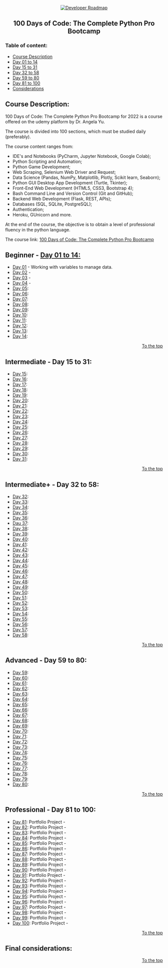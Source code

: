 <p align="center">
  <a href="https://github.com/marcoshsq/Python100DaysOfCode">
    <img src="https://www.python.org/static/community_logos/python-logo-inkscape.svg" alt="Developer Roadmap" >
  </a>
</p>
  <h2 align="center">100 Days of Code: The Complete Python Pro Bootcamp</h2>
</div>

### Table of content:

- [Course Description](https://github.com/marcoshsq/Python100DaysOfCode#course-description)
- [Day 01 to 14](https://github.com/marcoshsq/Python100DaysOfCode#beginner---day-01-to-14)
- [Day 15 to 31](https://github.com/marcoshsq/Python100DaysOfCode#intermediate---day-15-to-31)
- [Day 32 to 58](https://github.com/marcoshsq/Python100DaysOfCode#intermediate---day-32-to-58)
- [Day 59 to 80](https://github.com/marcoshsq/Python100DaysOfCode#advanced---day-59-to-80)
- [Day 81 to 100](https://github.com/marcoshsq/Python100DaysOfCode#professional---day-81-to-100)
- [Considerations](https://github.com/marcoshsq/Python100DaysOfCode#final-considerations)

## Course Description:

100 Days of Code: The Complete Python Pro Bootcamp for 2022 is a course offered on the udemy platform by Dr. Angela Yu. 

The course is divided into 100 sections, which must be studied daily (preferably). 

The course content ranges from: 

- IDE's and Notebooks (PyCharm, Jupyter Notebook, Google Colab);
- Python Scripting and Automation;
- Python Game Development;
- Web Scraping, Selenium Web Driver and Request;
- Data Science (Pandas, NumPy, Matplotlib, Plotly, Scikit learn, Seaborn);
- Python GUI Desktop App Development (Turtle, Tkinter);
- Front-End Web Development (HTML5, CSS3, Bootstrap 4);
- Bash Command Line and Version Control (Git and GitHub);
- Backend Web Development (Flask, REST, APIs);
- Databases (SQL, SQLite, PostgreSQL);
- Authentication; 
- Heroku, GUnicorn and more.

At the end of the course, the objective is to obtain a level of professional fluency in the python language.

The course link: [100 Days of Code: The Complete Python Pro Bootcamp](https://www.udemy.com/course/100-days-of-code/)

## Beginner - [Day 01 to 14:]()

- [Day 01]() - Working with variables to manage data.
- [Day 02]() -
- [Day 03]() -
- [Day 04]() -
- [Day 05]():
- [Day 06]():
- [Day 07]():
- [Day 08]():
- [Day 09]():
- [Day 10]():
- [Day 11]():
- [Day 12]():
- [Day 13]():
- [Day 14]():

<div align="right">
  
  [To the top](https://github.com/marcoshsq/Python100DaysOfCode#100-days-of-code-the-complete-python-pro-bootcamp)
  
</div>

## Intermediate - Day 15 to 31:

- [Day 15]():
- [Day 16]():
- [Day 17]():
- [Day 18]():
- [Day 19]():
- [Day 20]():
- [Day 21]():
- [Day 22]():
- [Day 23]():
- [Day 24]():
- [Day 25]():
- [Day 26]():
- [Day 27]():
- [Day 28]():
- [Day 29]():
- [Day 30]():
- [Day 31]():

<div align="right">
  
  [To the top](https://github.com/marcoshsq/Python100DaysOfCode#100-days-of-code-the-complete-python-pro-bootcamp)
  
</div>

## Intermediate+ - Day 32 to 58:

- [Day 32](): 
- [Day 33](): 
- [Day 34](): 
- [Day 35](): 
- [Day 36](): 
- [Dau 37](): 
- [Day 38](): 
- [Day 39](): 
- [Day 40](): 
- [Day 41](): 
- [Day 42](): 
- [Day 43](): 
- [Day 44](): 
- [Day 45](): 
- [Day 46]():
- [Day 47](): 
- [Day 48](): 
- [Day 49](): 
- [Day 50](): 
- [Day 51](): 
- [Day 52](): 
- [Day 53]():
- [Day 54](): 
- [Day 55](): 
- [Day 56](): 
- [Day 57](): 
- [Day 58](): 

<div align="right">
  
  [To the top](https://github.com/marcoshsq/Python100DaysOfCode#100-days-of-code-the-complete-python-pro-bootcamp)
  
</div>

## Advanced - Day 59 to 80:

- [Day 59](): 
- [Day 60](): 
- [Day 61](): 
- [Day 62](): 
- [Day 63](): 
- [Day 64](): 
- [Day 65](): 
- [Day 66](): 
- [Day 67](): 
- [Day 68](): 
- [Day 69](): 
- [Day 70](): 
- [Day 71](): 
- [Day 72](): 
- [Day 73](): 
- [Day 74](): 
- [Day 75](): 
- [Day 76](): 
- [Day 77](): 
- [Day 78](): 
- [Day 79](): 
- [Day 80]():

<div align="right">
  
  [To the top](https://github.com/marcoshsq/Python100DaysOfCode#100-days-of-code-the-complete-python-pro-bootcamp)
  
</div>

## Professional - Day 81 to 100:

- [Day 81](): Portfolio Project - 
- [Day 82](): Portfolio Project - 
- [Day 83](): Portfolio Project - 
- [Day 84](): Portfolio Project - 
- [Day 85](): Portfolio Project - 
- [Day 86](): Portfolio Project - 
- [Day 87](): Portfolio Project - 
- [Day 88](): Portfolio Project - 
- [Day 89](): Portfolio Project - 
- [Day 90](): Portfolio Project - 
- [Day 91](): Portfolio Project - 
- [Day 92](): Portfolio Project - 
- [Day 93](): Portfolio Project - 
- [Day 94](): Portfolio Project -  
- [Day 95](): Portfolio Project - 
- [Day 96](): Portfolio Project - 
- [Day 97](): Portfolio Project - 
- [Day 98](): Portfolio Project - 
- [Day 99](): Portfolio Project - 
- [Day 100](): Portfolio Project - 

<div align="right">
  
  [To the top](https://github.com/marcoshsq/Python100DaysOfCode#100-days-of-code-the-complete-python-pro-bootcamp)
  
</div>

###

## Final considerations:



<div align="right">
  
  [To the top](https://github.com/marcoshsq/Python100DaysOfCode#100-days-of-code-the-complete-python-pro-bootcamp)
  
</div>
